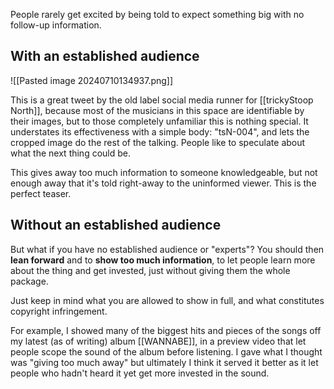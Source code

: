 People rarely get excited by being told to expect something big with no follow-up information.

## With an established audience

![[Pasted image 20240710134937.png]]

This is a great tweet by the old label social media runner for [[trickyStoop North]], because most of the musicians in this space are identifiable by their images, but to those completely unfamiliar this is nothing special. It understates its effectiveness with a simple body: "tsN-004", and lets the cropped image do the rest of the talking. People like to speculate about what the next thing could be.

This gives away too much information to someone knowledgeable, but not enough away that it's told right-away to the uninformed viewer. This is the perfect teaser.
## Without an established audience

But what if you have no established audience or "experts"? You should then **lean forward** and to **show too much information**, to let people learn more about the thing and get invested, just without giving them the whole package.

Just keep in mind what you are allowed to show in full, and what constitutes copyright infringement.

For example, I showed many of the biggest hits and pieces of the songs off my latest (as of writing) album [[WANNABE]], in a preview video that let people scope the sound of the album before listening. I gave what I thought was "giving too much away" but ultimately I think it served it better as it let people who hadn't heard it yet get more invested in the sound.